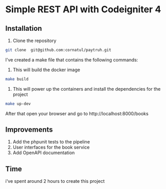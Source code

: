 # Simple REST API with Codeigniter 4



## Installation

1. Clone the repository
```bash
git clone  git@github.com:cornatul/paytruh.git
```
I've created a make file that contains the following commands:

1. This will build the docker image
```bash
make build
```

1. This will power up the containers and install the dependencies for the project
```bash
make up-dev
```
After that open your browser and go to http://localhost:8000/books



## Improvements

1. Add the phpunit tests to the pipeline
2. User interfaces for the book service
3. Add OpenAPI documentation


## Time
i've spent around 2 hours to create this project